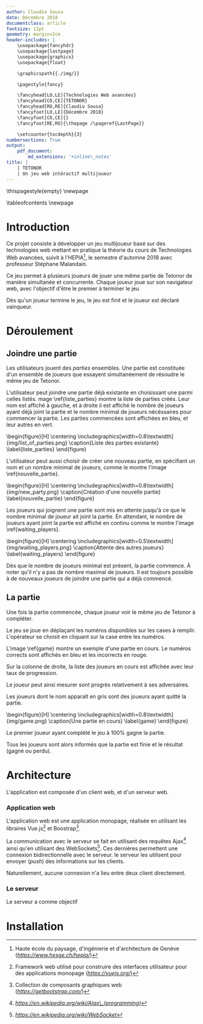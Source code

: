 ```yaml
---
author: Claudio Sousa
date: Décembre 2018
documentclass: article
fontsize: 11pt
geometry: margin=2cm
header-includes: |
    \usepackage{fancyhdr}
    \usepackage{lastpage}
    \usepackage{graphicx}
    \usepackage{float}

    \graphicspath{{./img/}}

    \pagestyle{fancy}

    \fancyhead[LO,LE]{Technologies Web avancées}
    \fancyhead[CO,CE]{TETONOR}
    \fancyhead[RO,RE]{Claudio Sousa}
    \fancyfoot[LO,LE]{Décembre 2018}
    \fancyfoot[CO,CE]{}
    \fancyfoot[RE,RO]{\thepage /\pageref{LastPage}}

    \setcounter{tocdepth}{3}
numbersections: True
output:
    pdf_document:
        md_extensions: '+inline\_notes'
title: |
    | TETONOR
    | Un jeu web intéractif multijoueur
---
```


\thispagestyle{empty} \newpage

\tableofcontents
\newpage

# Introduction

Ce projet consiste à développer un jeu multijoueur basé sur des technologies web mettant
en pratique la théorie du cours de Technologies Web avancées, suivit à l'HEPIA[^hepia],
le semestre d'automne 2018 avec professeur Stéphane Malandain.

[^hepia]: Haute école du paysage, d'ingénierie et d'architecture de Genève (_https://www.hesge.ch/hepia/_)

Ce jeu permet à plusieurs joueurs de jouer une même partie de Tetonor de manière simultanée et concurrente.
Chaque joueur joue sur son navigateur web, avec l'objectif d'être le premier à terminer le jeu

Dés qu'un joueur termine le jeu, le jeu est finit et le joueur est déclaré vainqueur.

# Déroulement

## Joindre une partie

Les utilisateurs jouent des _parties_ ensembles.
Une partie est constituée d'un ensemble de joueurs que essayent simultanéement de résoudre le même jeu de Tetonor.

L'utilisateur peut joindre une partie déjà existante en choisissant une parmi celles listés.
mage \ref{liste_parties} montre la liste de parties créés. Leur nom est affiché à gauche, et à droite il est affiché le nombre de joueurs ayant déjà joint la partie et le nombre minimal de joueurs nécéssaires pour commencer la partie. Les parties commencées sont affichées en bleu, et leur autres en vert.

\begin{figure}[H]
\centering
\includegraphics[width=0.8\textwidth]{img/list_of_parties.png}
\caption{Liste des parties existante}
\label{liste_parties}
\end{figure}

L'utilisateur peut aussi choisir de créer une nouveau partie, en spécifiant un nom et un
nombre minimal de joueurs, comme le montre l'image \ref{nouvelle_partie}.

\begin{figure}[H]
\centering
\includegraphics[width=0.8\textwidth]{img/new_party.png}
\caption{Création d'une nouvelle partie}
\label{nouvelle_partie}
\end{figure}

Les joueurs qui joignent une partie sont mis en attente jusqu'à ce que le nombre minimal
de joueur ait joint la partie.
En attendant, le nombre de joueurs ayant joint la partie est affiché en continu
comme le montre l'image \ref{waiting_players}.

\begin{figure}[H]
\centering
\includegraphics[width=0.5\textwidth]{img/waiting_players.png}
\caption{Attente des autres joueurs}
\label{waiting_players}
\end{figure}

Dés que le nombre de joueurs minimal est présent, la partie commence.
À noter qu'il n'y a pas de nombre maximal de joueurs.
Il est toujours possible à de nouveaux joueurs de joindre une partie qui a déjà commencé.

## La partie

Une fois la partie commencée, chaque joueur voir le même jeu de Tetonor à compléter.

Le jeu se joue en déplaçant les numéros disponibles sur les cases à remplir.
L'opérateur se choisit en cliquant sur la case entre les numéros.

L'image \ref{game} montre un exemple d'une partie en cours.
Le numéros corrects sont affichés en bleu et les incorrects en rouge.

Sur la colonne de droite, la liste des joueurs en cours est affichée avec leur taux de progression.

Le joueur peut ainsi mesurer sont progrès relativement à ses adversaires.

Les joueurs dont le nom apparaît en gris sont des joueurs ayant quitté la partie.

\begin{figure}[H]
\centering
\includegraphics[width=0.8\textwidth]{img/game.png}
\caption{Une partie en cours}
\label{game}
\end{figure}

Le premier joueur ayant complété le jeu à 100% gagne la partie.

Tous les joueurs sont alors informés que la partie est finie et le résultat (gagné ou perdu).

# Architecture

L'application est composée d'un client web, et d'un serveur web.

### Application web

L'application web est une application monopage, réalisée en utilisant les libraires Vue.js[^vuejs] et Boostrap[^boostrap].

[^vuejs]: Framework web utilisé pour construire des interfaces utilisateur pour des applications monopage (_https://vuejs.org/_)
[^boostrap]: Collection de composants graphiques web (_https://getbootstrap.com/_)

La communication avec le serveur se fait en utilisant des requêtes Ajax[^ajax] ainsi qu'en utilisant des WebSockets[^websocket]. Ces dernières permettent une connexion bidirectionnelle avec le serveur. le serveur les utilisent pour envoyer (_push_) des informations sur les clients.

[^ajax]: _https://en.wikipedia.org/wiki/Ajax\_(programming)_
[^websocket]: _https://en.wikipedia.org/wiki/WebSocket_

Naturellement, aucune connexion n'a lieu entre deux client directement.

### Le serveur

Le serveur a comme objectif

# Installation
